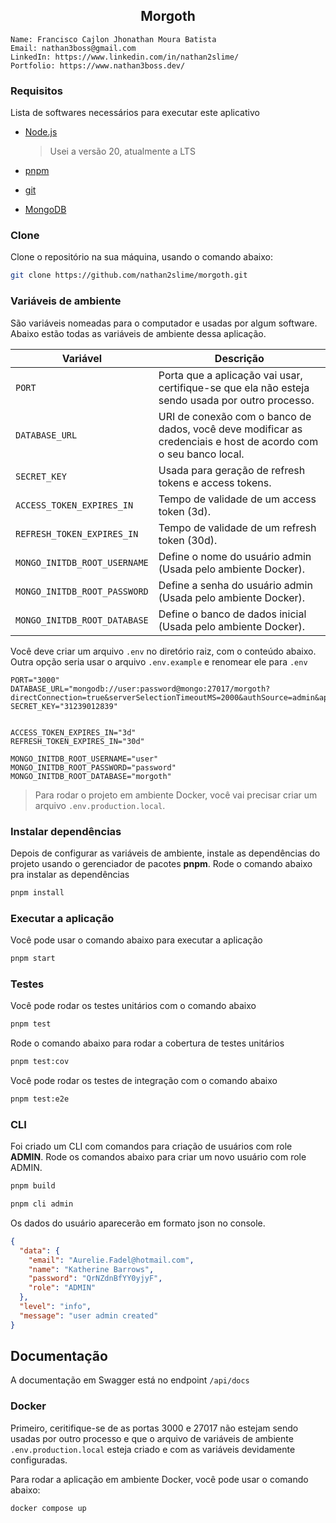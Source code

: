 <div align="center">
  <h2>Morgoth</h2>
</div>

```
Name: Francisco Cajlon Jhonathan Moura Batista
Email: nathan3boss@gmail.com
LinkedIn: https://www.linkedin.com/in/nathan2slime/
Portfolio: https://www.nathan3boss.dev/
```

### Requisitos

Lista de softwares necessários para executar este aplicativo

- [Node.js](https://nodejs.org/)

  > Usei a versão 20, atualmente a LTS

- [pnpm](https://pnpm.io/installation)
- [git](https://git-scm.com/)
- [MongoDB](https://www.mongodb.com/try/download/community/)

### Clone
Clone o repositório na sua máquina, usando o comando abaixo:
```bash
git clone https://github.com/nathan2slime/morgoth.git
```

### Variáveis de ​​ambiente

São variáveis nomeadas para o computador e usadas por algum software. Abaixo estão todas as variáveis de ambiente dessa aplicação.

| Variável                     | Descrição                                                                                                       |
| ---------------------------- | --------------------------------------------------------------------------------------------------------------- |
| `PORT`                       | Porta que a aplicação vai usar, certifique-se que ela não esteja sendo usada por outro processo.                |
| `DATABASE_URL`               | URI de conexão com o banco de dados, você deve modificar as credenciais e host de acordo com o seu banco local. |
| `SECRET_KEY`                 | Usada para geração de refresh tokens e access tokens.                                                           |
| `ACCESS_TOKEN_EXPIRES_IN`    | Tempo de validade de um access token (3d).                                                                      |
| `REFRESH_TOKEN_EXPIRES_IN`   | Tempo de validade de um refresh token (30d).                                                                    |
| `MONGO_INITDB_ROOT_USERNAME` | Define o nome do usuário admin (Usada pelo ambiente Docker).                                                    |
| `MONGO_INITDB_ROOT_PASSWORD` | Define a senha do usuário admin (Usada pelo ambiente Docker).                                                   |
| `MONGO_INITDB_ROOT_DATABASE` | Define o banco de dados inicial (Usada pelo ambiente Docker).                                                   |

Você deve criar um arquivo `.env` no diretório raiz, com o conteúdo abaixo. Outra opção seria usar o arquivo `.env.example` e renomear ele para `.env`

```
PORT="3000"
DATABASE_URL="mongodb://user:password@mongo:27017/morgoth?directConnection=true&serverSelectionTimeoutMS=2000&authSource=admin&appName=mongosh+2.2.6"
SECRET_KEY="31239012839"


ACCESS_TOKEN_EXPIRES_IN="3d"
REFRESH_TOKEN_EXPIRES_IN="30d"

MONGO_INITDB_ROOT_USERNAME="user"
MONGO_INITDB_ROOT_PASSWORD="password"
MONGO_INITDB_ROOT_DATABASE="morgoth"
```

> Para rodar o projeto em ambiente Docker, você vai precisar criar um arquivo `.env.production.local`.

### Instalar dependências

Depois de configurar as variáveis de ambiente, instale as dependências do projeto usando o gerenciador de pacotes **pnpm**.
Rode o comando abaixo pra instalar as dependências

```bash
pnpm install
```

### Executar a aplicação

Você pode usar o comando abaixo para executar a aplicação

```bash
pnpm start
```

### Testes

Você pode rodar os testes unitários com o comando abaixo

```bash
pnpm test
```

Rode o comando abaixo para rodar a cobertura de testes unitários

```bash
pnpm test:cov
```

Você pode rodar os testes de integração com o comando abaixo

```bash
pnpm test:e2e
```

### CLI

Foi criado um CLI com comandos para criação de usuários com role **ADMIN**. Rode os comandos abaixo para criar um novo usuário com role ADMIN.

```bash
pnpm build
```

```bash
pnpm cli admin
```

Os dados do usuário aparecerão em formato json no console.

```json
{
  "data": {
    "email": "Aurelie.Fadel@hotmail.com",
    "name": "Katherine Barrows",
    "password": "QrNZdnBfYY0yjyF",
    "role": "ADMIN"
  },
  "level": "info",
  "message": "user admin created"
}
```

## Documentação
A documentação em Swagger está no endpoint `/api/docs`

### Docker
Primeiro, ceritifique-se de as portas 3000 e 27017 não estejam sendo usadas por outro processo e que o arquivo de variáveis de ambiente `.env.production.local` esteja criado e com as variáveis devidamente configuradas.

Para rodar a aplicação em ambiente Docker, você pode usar o comando abaixo:

```bash
docker compose up
```
